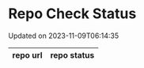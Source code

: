 # Repo Check Status

Updated on 2023-11-09T06:14:35

| repo url | repo status |
| -------- | -------- | 

